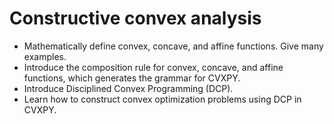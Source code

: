 # Constructive convex analysis

* Mathematically define convex, concave, and affine functions. Give many examples.
* Introduce the composition rule for convex, concave, and affine functions, which generates the grammar for
  CVXPY.
* Introduce Disciplined Convex Programming (DCP).
* Learn how to construct convex optimization problems using DCP in CVXPY.
